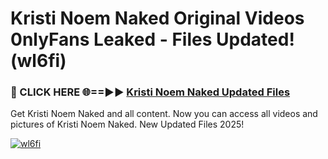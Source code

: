 # Kristi Noem Naked Original Videos 0nlyFans Leaked - Files Updated! (wl6fi)

<h3>🔴 CLICK HERE 🌐==►► <a href="https://tinyurl.com/up5wt9bj" rel="nofollow">Kristi Noem Naked Updated Files</a></h3>

Get Kristi Noem Naked and all content. Now you can access all videos and pictures of Kristi Noem Naked. New Updated Files 2025!

[![wl6fi](https://i.imgur.com/ABiUzMV.gif)](https://tinyurl.com/up5wt9bj)
